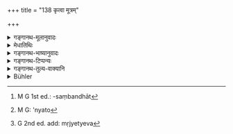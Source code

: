 +++
title = "138 कृत्वा मूत्रम्"

+++

<details><summary>गङ्गानथ-मूलानुवादः</summary>

Having passed urine or faeces, and sipped water, one should touch. with water the cavities; also when he may be going to read the Veda, and always when going to take food.—(136).
</details>

<details><summary>मेधातिथिः</summary>

मूत्रोत्सर्गदेशान् मूत्रादिसंबन्धान्[^२६८] **कृत्वा** शोधयित्वा यथोक्तेन विधिना । **आचान्तः** **खानि** इन्द्रियाणि **उपस्पृशेत्** । **वेदम् अध्येष्यमाणश् च** द्वितीये स्वाध्यायविधौ । प्राथमिकार्थत्वात् करोतेः कृत्वा उत्सृज्येति प्रतीयते । उन्मृज्य मूत्रं पुरीषं च पायूपस्थं क्षलयित्वा आचामेत् । **वेदम् अधेष्यमाणश् च** स्वाध्यायविधेर् धर्मतयोक्तम् "अध्येष्यमाणस् त्व् आचान्तः" (म्ध् २.७०) इति । इदं त्व् अध्यापयतो ऽध्येष्यतो[^२६९] वा[^२७०] । अन्यथा वेदम् उदाहरन्त उच्यन्ते । लौकिकानि क्रियान्तराणि कृत्वा नानाचान्तो वेदाक्षराण्य् उच्चारयेत् । **अन्नम् अश्नंश् च** ॥ ५.१३६ ॥


[^२७०]:
     G 2nd ed. add: mṛjyetyeva


[^२६९]:
     M G: 'nyato


[^२६८]:
     M G 1st ed.: -saṃbandhāt
</details>

<details><summary>गङ्गानथ-भाष्यानुवादः</summary>

Having ‘*passed*’—*i.e*., cleansed away according to the aforesaid
directions,—all taint of urine &c., from the urinary organ, etc.;—‘*and
sipped water*,’—‘*one should touch with water the cavities*’.

‘*Also when he may be going to read the Veda*’—*i.e*., according to the
course of Vedic study preserved in Discourse II.

In accordance with its primary signification, the word ‘*kṛtvā*’,
‘*having passed* appears to mean ‘having evacuated’; and the meaning is
that—‘after having passed urine and faeces and washed the anus and the
urinary organ, one should sip water’.

‘*Also when going to read the Veda*;’—the sipping of water has been
prescribed as a necessary duty in connection with the course of Vedic
study, under 2.70. What is prescribed here is meant for all sorts of
reading of the Veda—either by one who is *teaching* it, or *reading* it.
In other cases, people are said to be ‘reciting’ the Veda
(*udaharantaḥ*). The meaning is that after having done other secular
acts, one should not pronounce the words of the Veda, without having
sipped water.

‘*Also when going to take food*.’ (136).
</details>

<details><summary>गङ्गानथ-टिप्पन्यः</summary>

(Verse 138 of others.)

This verse is quoted in *Parāśaramādhava* (Ācāra, p. 223), the reading
wherein however is different, except in the first quarter;—in *Hemādri*
(Śrāddha, p. 957), which has the following notes:—‘*kṛtvā*’, having
vacuated,—after evacuating the bladder and bowels one should wash the
anus and rinse the mouth, and touch the ‘holes’, *i.e*., the sense
organs,—‘*vedam etc*.,’ while engaged in other ordinary works one should
rinse his mouth before reciting the Veda, also when going to take
food,—in *Ācāramayūkha* (p. 15):—and in *Nṛsiṃhaprasāda*, (Āhnika, p.
8b).
</details>

<details><summary>गङ्गानथ-तुल्य-वाक्यानि</summary>

*Gautama* (1.35, 36, 44).—‘Turning his face to the east or to the north,
he shall purify himself from personal defilement—seated in a pure place,
placing his right arm between his knees, arranging his dress (and sacred
thread) in the manner required for a sacrifice to the gods, he shall,
after washing his hands up to the wrist, three or four times, silently
sip water reaching his heart; twice wipe his lips; sprinkle his head and
feet; touch the cavities in the head with the right hand; and place it
on the crown of his head (and on the navel) on passing urine or
faeces... water should be sipped.’

*Baudhāyana* (l.8.26).—‘After sipping water, he shall touch the cavities
of the head with water, also the feet, the navel, the head and the left
hand.’

*Āpastamba* (1.16.2-7).—‘Sitting, he shall sip water (for purification)
thrice, the water penetrating his heart; he shall wipe his lips three
times;—some declare that he shall do this twice; he shall then touch his
lips once;—twice, according to some; having sprinkled water on his left
hand with his right, he shall touch both his feet, and his head and
organs, eyes, nose and ears.’

*Vaśiṣṭha* (3.27-29).—‘He shall twice wipe his mouth; he shall touch the
cavities with water; he shall pour water on his head and on the left
hand.’

*Viṣṇu* (22.75).—‘Having sneezed, slept or eaten, going to eat or to
study, having drunk water, having bathed or spat or put on his garments,
or walked on the high road, or discharged urine or faeces, or touched
dry bones of a five-toed animal, he should sip water.’

*Viṣṇu* (62.7-8).—‘Let him wipe his lips twice; let him touch the
cavities above the navel, his head and his chest with water.’
</details>

<details><summary>Bühler</summary>

138	When he has voided urine or faeces, let him, after sipping water, sprinkle the cavities, likewise when he is going to recite the Veda, and always before he takes food.
</details>
